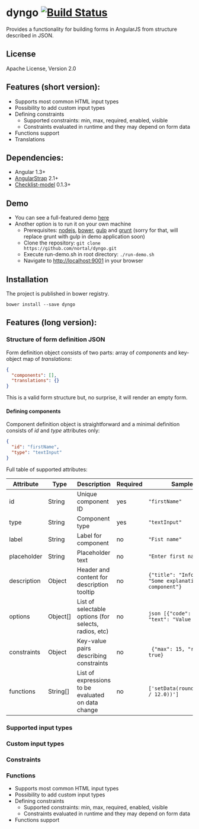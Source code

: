 # dyngo [![Build Status](https://travis-ci.org/nortal/dyngo.svg?branch=master)](https://travis-ci.org/nortal/dyngo)

Provides a functionality for building forms in AngularJS from structure described in JSON.

## License
Apache License, Version 2.0

## Features (short version):
* Supports most common HTML input types
* Possibility to add custom input types
* Defining constraints
  * Supported constraints: min, max, required, enabled, visible
  * Constraints evaluated in runtime and they may depend on form data
* Functions support
* Translations

## Dependencies:
* Angular 1.3+
* [AngularStrap](http://mgcrea.github.io/angular-strap/) 2.1+
* [Checklist-model](http://vitalets.github.io/checklist-model/) 0.1.3+

## Demo
* You can see a full-featured demo [here](http://nortal.github.io/dyngo) 
* Another option is to run it on your own machine
  * Prerequisites: [nodejs](https://nodejs.org/), [bower](http://bower.io/#install-bower), [gulp](https://github.com/gulpjs/gulp/blob/master/docs/getting-started.md) and [grunt](http://gruntjs.com/getting-started) (sorry for that, will replace grunt with gulp in demo application soon)
  * Clone the repository: `git clone https://github.com/nortal/dyngo.git`
  * Execute run-demo.sh in root directory: `./run-demo.sh`
  * Navigate to [http://localhost:9001](http://localhost:9001) in your browser
  
## Installation
The project is published in bower registry.

`bower install --save dyngo`

## Features (long version):
### Structure of form definition JSON
Form definition object consists of two parts: array of *components* and key-object map of *translations*:
```json
{
  "components": [],
  "translations": {}
}
```
This is a valid form structure but, no surprise, it will render an empty form.
#### Defining components
Component definition object is straightforward and a minimal definition consists of *id* and *type* attributes only:
```json
{
  "id": "firstName",
  "type": "textInput"
}
```
Full table of supported attributes:

| Attribute     | Type       | Description   | Required | Sample value                        |
| ------------- | ---------- | ------------- | -------- | -------------------------------
| id            | String     | Unique component ID  | yes| `"firstName"`
| type          | String     | Component type  | yes | `"textInput"`
| label         | String     | Label for component | no | `"Fist name"`
| placeholder   | String     | Placeholder text | no | `"Enter first name"`
| description   | Object     | Header and content for description tooltip  | no | `{"title": "Info", "content": "Some explanations about component"}`
| options       | Object[]   | List of selectable options (for selects, radios, etc) | no | `json [{"code": "valueA", "text": "Value A"} ]`
| constraints   | Object     | Key-value pairs describing constraints  | no | ` {"max": 15, "required": true}`
| functions     | String[]   | List of expressions to be evaluated on data change  | no | `['setData(round(annualSalary / 12.0))']`

### Supported input types
### Custom input types
### Constraints
### Functions
* Supports most common HTML input types
* Possibility to add custom input types
* Defining constraints
  * Supported constraints: min, max, required, enabled, visible
  * Constraints evaluated in runtime and they may depend on form data
* Functions support
